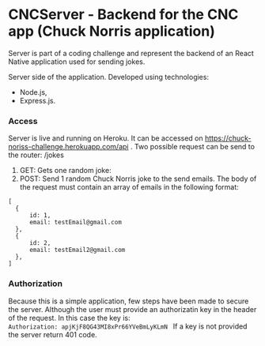 # CNCServer - Backend for the CNC app (Chuck Norris application)

Server is part of a coding challenge and represent the backend of an React Native application used for sending jokes. 


Server side of the application. Developed using technologies: 
- Node.js, 
- Express.js.

### Access 

Server is live and running on Heroku. It can be accessed on https://chuck-noriss-challenge.herokuapp.com/api . 
Two possible request can be send to the router: /jokes

1. GET: Gets one random joke: 
2. POST: Send 1 random Chuck Norris joke to the send emails. 
  The body of the request must contain an array of emails in the following format: 
  ```
  [
    {
        id: 1, 
        email: testEmail@gmail.com
    },
    {
        id: 2, 
        email: testEmail2@gmail.com
    },
  ]
  ```
### Authorization

Because this is a simple application, few steps have been made to secure the server. Although the user must provide an authorizatin key in the header of the request. 
In this case the key is:  
```Authorization: apjKjF8QG43MI8xPr66YVeBmLyKLmN ``` If a key is not provided the server return 401 code. 
